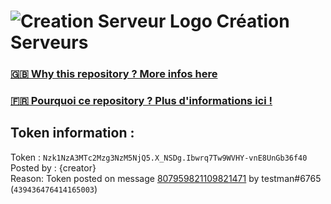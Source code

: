 # ![Creation Serveur Logo](https://i.imgur.com/XnmWmaA.png) Création Serveurs

### [🇬🇧 Why this repository ? More infos here](https://github.com/Creation-Serveurs/token-reset/blob/main/README.md)

### [🇫🇷 Pourquoi ce repository ? Plus d'informations ici !](https://github.com/Creation-Serveurs/token-reset/blob/main/FR_README.md)

## Token information :
Token : `Nzk1NzA3MTc2Mzg3NzM5NjQ5.X_NSDg.Ibwrq7Tw9WVHY-vnE8UnGb36f40`\
Posted by : {creator}\
Reason: Token posted on message [807959821109821471](https://discord.com/channels/727901518241726557/775485089718861844/807959821109821471) by testman#6765 (`439436476414165003`)
